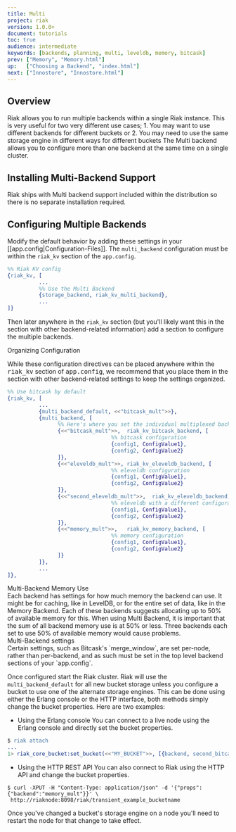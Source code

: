 ```yaml
---
title: Multi
project: riak
version: 1.0.0+
document: tutorials
toc: true
audience: intermediate
keywords: [backends, planning, multi, leveldb, memory, bitcask]
prev: ["Memory", "Memory.html"]
up:   ["Choosing a Backend", "index.html"]
next: ["Innostore", "Innostore.html"]
---
```


## Overview

Riak allows you to run multiple backends within a single Riak instance.  This
is very useful for two very different use cases; 1. You may want to use
different backends for different buckets or 2. You may need to use the same
storage engine in different ways for different buckets The Multi backend allows
you to configure more than one backend at the same time on a single cluster.

## Installing Multi-Backend Support

Riak ships with Multi backend support included within the distribution so there
is no separate installation required.

## Configuring Multiple Backends

Modify the default behavior by adding these settings in your
[[app.config|Configuration-Files]].  The `multi_backend` configuration must be
within the `riak_kv` section of the `app.config`.

```erlang
%% Riak KV config
{riak_kv, [
          ...
          %% Use the Multi Backend
          {storage_backend, riak_kv_multi_backend},
          ...
]}
```

Then later anywhere in the `riak_kv` section (but you'll likely want this in the
section with other backend-related information) add a section to configure the
multiple backends.

<div class="info"><div class="title">Organizing Configuration</div><p>While these configuration directives can be placed anywhere within the <tt>riak_kv</tt> section of <tt>app.config</tt>, we recommend that you place them in the section with other backend-related settings to keep the settings organized.</p></div>

```erlang
%% Use bitcask by default
{riak_kv, [
          ...
          {multi_backend_default, <<"bitcask_mult">>},
          {multi_backend, [
                %% Here's where you set the individual multiplexed backends
                {<<"bitcask_mult">>,  riak_kv_bitcask_backend, [
                                 %% bitcask configuration
                                 {config1, ConfigValue1},
                                 {config2, ConfigValue2}
                ]},
                {<<"eleveldb_mult">>, riak_kv_eleveldb_backend, [
                                 %% eleveldb configuration
                                 {config1, ConfigValue1},
                                 {config2, ConfigValue2}
                ]},
                {<<"second_eleveldb_mult">>,  riak_kv_eleveldb_backend, [
                                 %% eleveldb with a different configuration
                                 {config1, ConfigValue1},
                                 {config2, ConfigValue2}
                ]},
                {<<"memory_mult">>,   riak_kv_memory_backend, [
                                 %% memory configuration
                                 {config1, ConfigValue1},
                                 {config2, ConfigValue2}
                ]}
          ]},
          ...
]},
```

<div class="note"><div class="title">Multi-Backend Memory Use</div>Each backend
has settings for how much memory the backend can use. It might be for caching,
like in LevelDB, or for the entire set of data, like in the Memory Backend. Each
of these backends suggests allocating up to 50% of available memory for this.
When using Multi Backend, it is important that the sum of all backend memory
use is at 50% or less. Three backends each set to use 50% of available memory
would cause problems.</div>

<div class="note"><div class="title">Multi-Backend settings</div> 
Certain settings, such as Bitcask's `merge_window`, are set per-node, 
rather than per-backend, and as such must be set in the top level backend
sections of your `app.config`.</div>

Once configured start the Riak cluster.  Riak will use the
`multi_backend_default` for all new bucket storage unless you configure a
bucket to use one of the alternate storage engines.  This can be done using
either the Erlang console or the HTTP interface, both methods simply change the
bucket properties.  Here are two examples:

  * Using the Erlang console
    You can connect to a live node using the Erlang console and directly set
    the bucket properties.
```erlang
$ riak attach
...
1> riak_core_bucket:set_bucket(<<"MY_BUCKET">>, [{backend, second_bitcask_mult}])
```


  * Using the HTTP REST API
    You can also connect to Riak using the HTTP API and change the bucket
    properties.
```
$ curl -XPUT -H "Content-Type: application/json" -d '{"props":{"backend":"memory_mult"}}' \
 http://riaknode:8098/riak/transient_example_bucketname
```

Once you've changed a bucket's storage engine on a node you'll need to restart
the node for that change to take effect.
